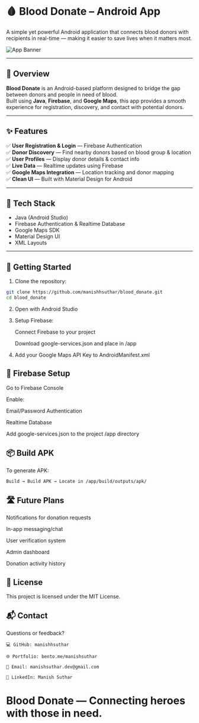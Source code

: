 # 🩸 Blood Donate – Android App

A simple yet powerful Android application that connects blood donors with recipients in real-time — making it easier to save lives when it matters most.

![App Banner](path/to/screenshot-or-banner.png)

---

## 📱 Overview

**Blood Donate** is an Android-based platform designed to bridge the gap between donors and people in need of blood.  
Built using **Java**, **Firebase**, and **Google Maps**, this app provides a smooth experience for registration, discovery, and contact with potential donors.

---

## ✨ Features

✅ **User Registration & Login** — Firebase Authentication  
✅ **Donor Discovery** — Find nearby donors based on blood group & location  
✅ **User Profiles** — Display donor details & contact info  
✅ **Live Data** — Realtime updates using Firebase  
✅ **Google Maps Integration** — Location tracking and donor mapping  
✅ **Clean UI** — Built with Material Design for Android

---

## 🔧 Tech Stack

- Java (Android Studio)
- Firebase Authentication & Realtime Database
- Google Maps SDK
- Material Design UI
- XML Layouts

---

## 🚀 Getting Started

1. Clone the repository:
```bash
git clone https://github.com/manishhsuthar/blood_donate.git
cd blood_donate
```

2. Open with Android Studio

3. Setup Firebase:

     Connect Firebase to your project

     Download google-services.json and place in /app

4. Add your Google Maps API Key to AndroidManifest.xml


## 🔐 Firebase Setup

Go to Firebase Console

Enable:

  Email/Password Authentication

  Realtime Database

  Add google-services.json to the project /app directory
  

## 📦 Build APK

  To generate APK:

  ```bash
  Build → Build APK → Locate in /app/build/outputs/apk/
  ```

## 🛣️ Future Plans

  Notifications for donation requests
  
  In-app messaging/chat

  User verification system

  Admin dashboard

  Donation activity history

## 📄 License

This project is licensed under the MIT License.

## 📬 Contact

Questions or feedback?

    💻 GitHub: manishhsuthar

    🌐 Portfolio: bento.me/manishsuthar

    📧 Email: manishsuthar.dev@gmail.com

    💼 LinkedIn: Manish Suthar

# Blood Donate — Connecting heroes with those in need.
